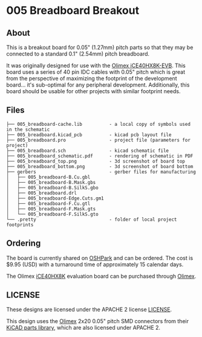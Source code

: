 # 005 Breadboard Breakout

## About

This is a breakout board for 0.05" (1.27mm) pitch parts so that they may be
connected to a standard 0.1" (2.54mm) pitch breadboard.

It was originally designed for use with the [Olimex iCE40HX8K-EVB][olimex-fpga].
This board uses a series of 40 pin IDC cables with 0.05" pitch which is great
from the perspective of maximizing the footprint of the development board...
it's sub-optimal for any peripheral development.  Additionally, this board
should be usable for other projects with similar footprint needs.


## Files


```
├── 005_breadboard-cache.lib          - a local copy of symbols used in the schematic
├── 005_breadboard.kicad_pcb          - kicad pcb layout file
├── 005_breadboard.pro                - project file (parameters for project)
├── 005_breadboard.sch                - kicad schematic file
├── 005_breadboard_schematic.pdf      - rendering of schematic in PDF
├── 005_breadboard_top.png            - 3d screenshot of board top
├── 005_breadboard_bottom.png         - 3d screenshot of board bottom
├── gerbers                           - gerber files for manufacturing
│   ├── 005_breadboard-B.Cu.gbl
│   ├── 005_breadboard-B.Mask.gbs
│   ├── 005_breadboard-B.SilkS.gbo
│   ├── 005_breadboard.drl
│   ├── 005_breadboard-Edge.Cuts.gm1
│   ├── 005_breadboard-F.Cu.gtl
│   ├── 005_breadboard-F.Mask.gts
│   └── 005_breadboard-F.SilkS.gto
└── .pretty                           - folder of local project footprints
```

## Ordering

The board is currently shared on [OSHPark][oshpark] and can be ordered.  The
cost is $9.95 (USD) with a turnaround time of approximately 15 calendar days.

The Olimex [iCE40HX8K][olimex-parts] evaluation board can be purchased
through [Olimex][olimex-fpga].


## LICENSE

These designs are licensed under the APACHE 2 license [LICENSE](LICENSE).

This design uses the [Olimex][olimex]  2x20 0.05" pitch SMD connectors from
their [KiCAD parts library][olimex-parts], which are also licensed under
APACHE 2.


[olimex]: https://www.olimex.com/
[olimex-fpga]: https://www.olimex.com/Products/FPGA/iCE40/iCE40HX8K-EVB/open-source-hardware
[olimex-parts]: https://github.com/OLIMEX/KiCAD
[oshpark]: https://oshpark.com/shared_projects/dG68p194

